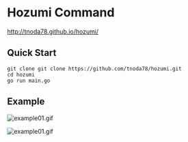 # Hozumi Command

http://tnoda78.github.io/hozumi/

## Quick Start

```
git clone git clone https://github.com/tnoda78/hozumi.git
cd hozumi
go run main.go
```

## Example

![example01.gif](http://tnoda78.github.io/hozumi/images/example01.gif)

![example01.gif](http://tnoda78.github.io/hozumi/images/example02.gif)

